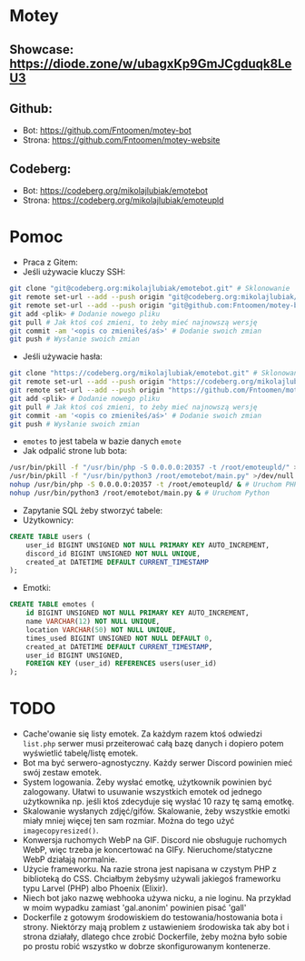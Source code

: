 # Motey

## Showcase: https://diode.zone/w/ubagxKp9GmJCgduqk8LeU3

## Github:
* Bot: https://github.com/Fntoomen/motey-bot
* Strona: https://github.com/Fntoomen/motey-website
## Codeberg:
* Bot: https://codeberg.org/mikolajlubiak/emotebot
* Strona: https://codeberg.org/mikolajlubiak/emoteupld

# Pomoc
* Praca z Gitem:
* Jeśli używacie kluczy SSH:
```sh
git clone "git@codeberg.org:mikolajlubiak/emotebot.git" # Sklonowanie
git remote set-url --add --push origin "git@codeberg.org:mikolajlubiak/emotebot.git" # Pushowanie do Codeberga
git remote set-url --add --push origin "git@github.com:Fntoomen/motey-bot.git" # Pushowanie do Githuba
git add <plik> # Dodanie nowego pliku
git pull # Jak ktoś coś zmieni, to żeby mieć najnowszą wersję
git commit -am '<opis co zmieniłeś/aś>' # Dodanie swoich zmian
git push # Wysłanie swoich zmian
```
* Jeśli używacie hasła:
```sh
git clone "https://codeberg.org/mikolajlubiak/emotebot.git" # Sklonowanie
git remote set-url --add --push origin "https://codeberg.org/mikolajlubiak/emotebot.git" # Pushowanie do Codeberga
git remote set-url --add --push origin "https://github.com/Fntoomen/motey-bot.git" # Pushowanie do Githuba
git add <plik> # Dodanie nowego pliku
git pull # Jak ktoś coś zmieni, to żeby mieć najnowszą wersję
git commit -am '<opis co zmieniłeś/aś>' # Dodanie swoich zmian
git push # Wysłanie swoich zmian
```
* `emotes` to jest tabela w bazie danych `emote`
* Jak odpalić strone lub bota:
```sh
/usr/bin/pkill -f "/usr/bin/php -S 0.0.0.0:20357 -t /root/emoteupld/" >/dev/null 2>&1 # Zabij PHP
/usr/bin/pkill -f "/usr/bin/python3 /root/emotebot/main.py" >/dev/null 2>&1 # Zabij Python
nohup /usr/bin/php -S 0.0.0.0:20357 -t /root/emoteupld/ & # Uruchom PHP
nohup /usr/bin/python3 /root/emotebot/main.py & # Uruchom Python
```
* Zapytanie SQL żeby stworzyć tabele:
* Użytkownicy:
```SQL
CREATE TABLE users (
    user_id BIGINT UNSIGNED NOT NULL PRIMARY KEY AUTO_INCREMENT,
    discord_id BIGINT UNSIGNED NOT NULL UNIQUE,
    created_at DATETIME DEFAULT CURRENT_TIMESTAMP
);
```
* Emotki:
```SQL
CREATE TABLE emotes (
    id BIGINT UNSIGNED NOT NULL PRIMARY KEY AUTO_INCREMENT,
    name VARCHAR(12) NOT NULL UNIQUE,
    location VARCHAR(50) NOT NULL UNIQUE,
    times_used BIGINT UNSIGNED NOT NULL DEFAULT 0,
    created_at DATETIME DEFAULT CURRENT_TIMESTAMP,
    user_id BIGINT UNSIGNED,
    FOREIGN KEY (user_id) REFERENCES users(user_id)
);
```

# TODO
* Cache'owanie się listy emotek. Za każdym razem ktoś odwiedzi `list.php` serwer musi przeiterować całą bazę danych i dopiero potem wyświetlić tabelę/listę emotek.
* Bot ma być serwero-agnostyczny. Każdy serwer Discord powinien mieć swój zestaw emotek.
* System logowania. Żeby wysłać emotkę, użytkownik powinien być zalogowany. Ułatwi to usuwanie wszystkich emotek od jednego użytkownika np. jeśli ktoś zdecyduje się wysłać 10 razy tę samą emotkę.
* Skalowanie wysłanych zdjęć/gifów. Skalowanie, żeby wszystkie emotki miały mniej więcej ten sam rozmiar. Można do tego użyć `imagecopyresized()`.
* Konwersja ruchomych WebP na GIF. Discord nie obsługuje ruchomych WebP, więc trzeba je koncertować na GIFy. Nieruchome/statyczne WebP działają normalnie.
* Użycie frameworku. Na razie strona jest napisana w czystym PHP z biblioteką do CSS. Chciałbym żebyśmy używali jakiegoś frameworku typu Larvel (PHP) albo Phoenix (Elixir).
* Niech bot jako nazwę webhooka używa nicku, a nie loginu. Na przykład w moim wypadku zamiast 'gal.anonim' powinien pisać 'gall'
* Dockerfile z gotowym środowiskiem do testowania/hostowania bota i strony. Niektórzy mają problem z ustawieniem środowiska tak aby bot i strona działały, dlatego chce zrobić Dockerfile, żeby można było sobie po prostu robić wszystko w dobrze skonfigurowanym kontenerze.
